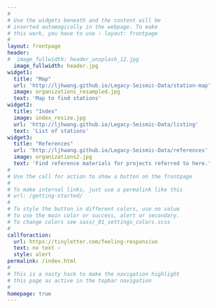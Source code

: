 ```yaml
---
#
# Use the widgets beneath and the content will be
# inserted automagically in the webpage. To make
# this work, you have to use › layout: frontpage
#
layout: frontpage
header:
#  image_fullwidth: header_unsplash_12.jpg
  image_fullwidth: header.jpg
widget1:
  title: "Map"
  url: 'http://ljhwang.github.io/Legacy-Seismic-Data/station-map'
  image: organizations_resampled.jpg
  text: 'Map to find stations'
widget2:
  title: "Index"
  image: index_resize.jpg
  url: 'http://ljhwang.github.io/Legacy-Seismic-Data/listing'
  text: 'List of stations'
widget3:
  title: "References"
  url: 'http://ljhwang.github.io/Legacy-Seismic-Data/references'
  image: organizations2.jpg
  text: 'Find reference materials for projects referred to here.'
#
# Use the call for action to show a button on the frontpage
#
# To make internal links, just use a permalink like this
# url: /getting-started/
#
# To style the button in different colors, use no value
# to use the main color or success, alert or secondary.
# To change colors see sass/_01_settings_colors.scss
#
callforaction:
  url: https://tinyletter.com/feeling-responsive
  text: no text ›
  style: alert
permalink: /index.html
#
# This is a nasty hack to make the navigation highlight
# this page as active in the topbar navigation
#
homepage: true
---
```

